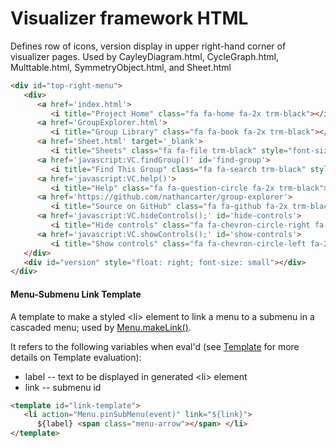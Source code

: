 # Visualizer framework HTML

Defines row of icons, version display in upper right-hand corner of visualizer pages.
Used by CayleyDiagram.html, CycleGraph.html, Multtable.html, SymmetryObject.html, and Sheet.html
```html
<div id="top-right-menu">
   <div>
      <a href='index.html'>
         <i title="Project Home" class="fa fa-home fa-2x trm-black"></i></a>
      <a href='GroupExplorer.html'>
         <i title="Group Library" class="fa fa-book fa-2x trm-black"></i></a>
      <a href='Sheet.html' target='_blank'>
         <i title="Sheets" class="fa fa-file trm-black" style="font-size:1.5em;vertical-align:10%;"></i></a>
      <a href='javascript:VC.findGroup()' id='find-group'>
         <i title="Find This Group" class="fa fa-search trm-black" style="font-size:1.75em;vertical-align:10%;"></i></a>
      <a href='javascript:VC.help()'>
         <i title="Help" class="fa fa-question-circle fa-2x trm-black"></i></a>
      <a href='https://github.com/nathancarter/group-explorer'>
         <i title="Source on GitHub" class="fa fa-github fa-2x trm-black"></i></a>
      <a href='javascript:VC.hideControls();' id='hide-controls'>
         <i title="Hide controls" class="fa fa-chevron-circle-right fa-2x trm-black"></i></a>
      <a href='javascript:VC.showControls();' id='show-controls'>
         <i title="Show controls" class="fa fa-chevron-circle-left fa-2x trm-black"></i></a>
   </div>
   <div id="version" style="float: right; font-size: small"></div>
</div>
```
#### Menu-Submenu Link Template
A template to make a styled &lt;li&gt; element to link a menu to a submenu in a cascaded menu;
used by [Menu.makeLink()](../js/Menu.md#menumakelinklabel-link).

It refers to the following variables when eval'd (see [Template](../js/Template.md) for more details on Template evaluation):
  * label -- text to be displayed in generated &lt;li&gt; element
  * link -- submenu id

```html
<template id="link-template">
   <li action="Menu.pinSubMenu(event)" link="${link}">
      ${label} <span class="menu-arrow"></span> </li>
</template>
```
